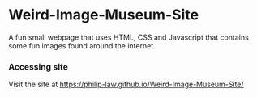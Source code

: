 # Weird-Image-Museum-Site

A fun small webpage that uses HTML, CSS and Javascript that contains some fun images found around the internet.

### Accessing site
Visit the site at https://philip-law.github.io/Weird-Image-Museum-Site/
